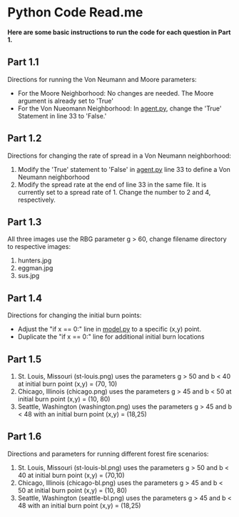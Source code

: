 # Python Code Read.me<BR>
**Here are some basic instructions to run the code for each question in Part 1.**

## Part 1.1<BR>
Directions for running the Von Neumann and Moore parameters:
- For the Moore Neighborhood: No changes are needed. The Moore argument is already set to 'True'
- For the Von Nueomann Neighborhood:  In [agent.py](https://github.com/IDS6145-Fall2022/assignment3-abm-mstolarenko/blob/main/python_code/mesa-main/examples/forest_fire/forest_fire/agent.py), change the 'True' Statement in line 33 to 'False.'<BR>

## Part 1.2<BR>
Directions for changing the rate of spread in a Von Neumann neighborhood:<BR>
1. Modify the 'True' statement to 'False' in [agent.py](https://github.com/IDS6145-Fall2022/assignment3-abm-mstolarenko/blob/main/python_code/mesa-main/examples/forest_fire/forest_fire/agent.py) line 33 to define a Von Neumann neighborhood
2. Modify the spread rate at the end of line 33 in the same file. It is currently set to a spread rate of 1. Change the number to 2 and 4, respectively.

## Part 1.3<BR>
All three images use the RBG parameter g > 60, change filename directory to respective images:
1. hunters.jpg
2. eggman.jpg
3. sus.jpg<BR>

## Part 1.4<BR>
Directions for changing the initial burn points:
- Adjust the "if x == 0:" line in [model.py](https://github.com/IDS6145-Fall2022/assignment3-abm-mstolarenko/blob/main/python_code/mesa-main/examples/forest_fire/forest_fire/model.py) to a specific (x,y) point.
- Duplicate the "if x == 0:" line for additional initial burn locations<BR>

## Part 1.5<BR>
1. St. Louis, Missouri (st-louis.png) uses the parameters g > 50 and b < 40 at initial burn point (x,y) = (70, 10)
2. Chicago, Illinois (chicago.png) uses the parameters g > 45 and b < 50 at initial burn point (x,y) = (10, 80)
3. Seattle, Washington (washington.png) uses the parameters g > 45 and b < 48 with an initial burn point (x,y) = (18,25)

## Part 1.6<BR>
Directions and parameters for running different forest fire scenarios:
1. St. Louis, Missouri (st-louis-bl.png) uses the parameters g > 50 and b < 40 at initial burn point (x,y) = (70,10)
2. Chicago, Illinois (chicago-bl.png) uses the parameters g > 45 and b < 50 at initial burn point (x,y) = (10, 80)
3. Seattle, Washington (seattle-bl.png) uses the parameters g > 45 and b < 48 with an initial burn point (x,y) = (18,25)
